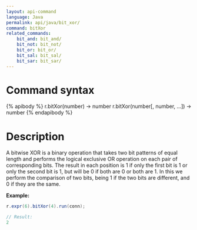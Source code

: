 ```yaml
---
layout: api-command
language: Java
permalink: api/java/bit_xor/
command: bitXor
related_commands:
    bit_and: bit_and/
    bit_not: bit_not/
    bit_or: bit_or/
    bit_sal: bit_sal/
    bit_sar: bit_sar/
---
```


# Command syntax #

{% apibody %}
r.bitXor(number) &rarr; number
r.bitXor(number[, number, ...]) &rarr; number
{% endapibody %}

# Description #

A bitwise XOR is a binary operation that takes two bit patterns of equal length and performs the logical exclusive OR operation on each pair of corresponding bits. The result in each position is 1 if only the first bit is 1 or only the second bit is 1, but will be 0 if both are 0 or both are 1. In this we perform the comparison of two bits, being 1 if the two bits are different, and 0 if they are the same.

__Example:__

```java
r.expr(6).bitXor(4).run(conn);

// Result:
2
```
